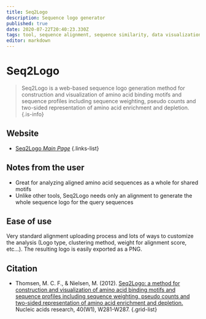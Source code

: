 ```yaml
---
title: Seq2Logo
description: Sequence logo generator
published: true
date: 2020-07-22T20:40:23.330Z
tags: tool, sequence alignment, sequence similarity, data visualization, protein domain, motif, logo
editor: markdown
---
```


# Seq2Logo

> Seq2Logo is a web-based sequence logo generation method for construction and visualization of amino acid binding motifs and sequence profiles including sequence weighting, pseudo counts and two-sided representation of amino acid enrichment and depletion.
{.is-info}

## Website 

- [Seq2Logo *Main Page*](https://services.healthtech.dtu.dk/service.php?Seq2Logo-2.0)
 {.links-list}
 
 ## Notes from the user
 
 - Great for analyzing aligned amino acid sequences as a whole for shared motifs
 - Unlike other tools, Seq2Logo needs only an alignment to generate the whole sequence logo for the query sequences
 
 ## Ease of use

Very standard alignment uploading process and lots of ways to customize the analysis (Logo type, clustering method, weight for alignment score, etc...). The resulting logo is easily exported as a PNG.

## Citation 

- Thomsen, M. C. F., & Nielsen, M. (2012). [Seq2Logo: a method for construction and visualization of amino acid binding motifs and sequence profiles including sequence weighting, pseudo counts and two-sided representation of amino acid enrichment and depletion.](https://academic.oup.com/nar/article/40/W1/W281/1076274) Nucleic acids research, 40(W1), W281-W287.
{.grid-list}